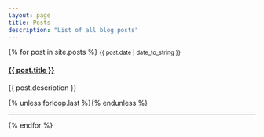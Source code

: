 ```yaml
---
layout: page
title: Posts
description: "List of all blog posts"
---
```

<div class="bloglist">
{% for post in site.posts %}
	<small>{{ post.date | date_to_string }}</small>
	<h4 class="post-title"><a href="{{ post.url | replace_first: '/', '' }}">{{ post.title }}</a></h4>
	<p>{{ post.description }}</p>
{% unless forloop.last %}{% endunless %}
	<hr>
{% endfor %}
</div>
